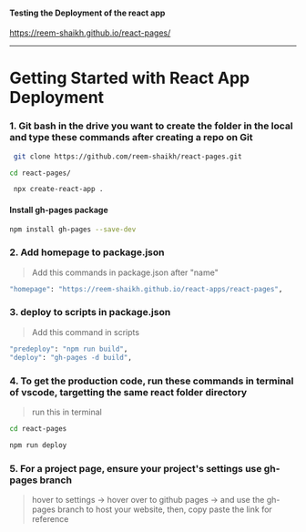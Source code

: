 #### Testing the Deployment of the react app
https://reem-shaikh.github.io/react-pages/

-----
# Getting Started with React App Deployment 

### 1. Git bash in the drive you want to create the folder in the local and type these commands after creating a repo on Git
```bash 
 git clone https://github.com/reem-shaikh/react-pages.git
```
```bash 
cd react-pages/
```
```bash 
 npx create-react-app .
```
#### Install gh-pages package 
```bash 
npm install gh-pages --save-dev
```
### 2. Add homepage to package.json 
> Add this commands in package.json after "name"
```bash 
"homepage": "https://reem-shaikh.github.io/react-apps/react-pages",
```
### 3. deploy to scripts in package.json 
> Add this command in scripts 
```bash 
"predeploy": "npm run build",
"deploy": "gh-pages -d build",
```
### 4. To get the production code, run these commands in terminal of vscode, targetting the same react folder directory 
> run this in terminal 
```bash 
cd react-pages 

npm run deploy 
```
### 5. For a project page, ensure your project's settings use gh-pages branch 
> hover to settings -> hover over to github pages -> and use the gh-pages branch to host your website, then, copy paste the link for reference


